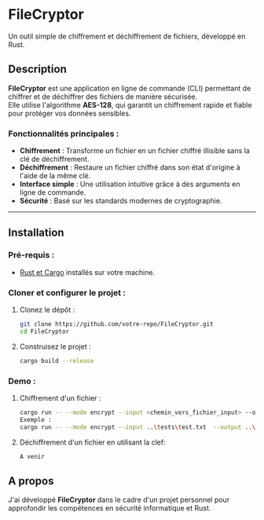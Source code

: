 # **FileCryptor**  
Un outil simple de chiffrement et déchiffrement de fichiers, développé en Rust.

## **Description**  
**FileCryptor** est une application en ligne de commande (CLI) permettant de chiffrer et de déchiffrer des fichiers de manière sécurisée.  
Elle utilise l'algorithme **AES-128**, qui garantit un chiffrement rapide et fiable pour protéger vos données sensibles.  

### **Fonctionnalités principales** :
- **Chiffrement** : Transforme un fichier en un fichier chiffré illisible sans la clé de déchiffrement.
- **Déchiffrement** : Restaure un fichier chiffré dans son état d'origine à l'aide de la même clé.
- **Interface simple** : Une utilisation intuitive grâce à des arguments en ligne de commande.
- **Sécurité** : Basé sur les standards modernes de cryptographie.

---

## **Installation**

### **Pré-requis** :
- [Rust et Cargo](https://www.rust-lang.org/tools/install) installés sur votre machine.

### **Cloner et configurer le projet** :
1. Clonez le dépôt :  
   ```bash
   git clone https://github.com/votre-repo/FileCryptor.git
   cd FileCryptor
2. Construisez le projet :
    ```bash
    cargo build --release
### **Demo** :
1. Chiffrement d'un fichier :  
   ```bash
   cargo run -- --mode encrypt --input <chemin_vers_fichier_input> --output <chemin_vers_fichier_output> --key <clé_de_chiffrement>
   Exemple :
   cargo run -- --mode encrypt --input ..\tests\test.txt  --output ..\tests\test_encr.txt --key maSuperclefde16c

2. Déchiffrement d'un fichier en utilisant la clef:
    ```bash
    A venir 
    
## **A propos**
J'ai développé **FileCryptor** dans le cadre d'un projet personnel pour approfondir les compétences en sécurité informatique et Rust.
